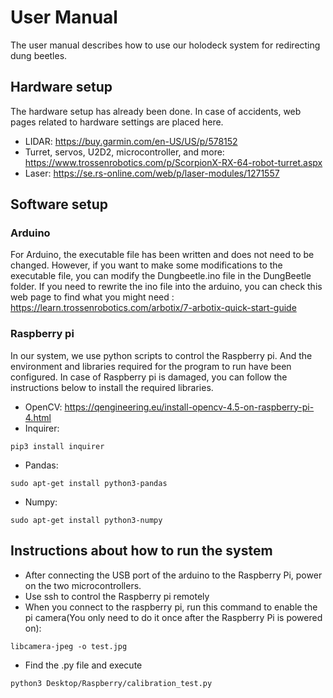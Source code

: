 # User Manual

The user manual describes how to use our holodeck system for redirecting dung beetles.

## Hardware setup
The hardware setup has already been done. In case of accidents, web pages related to hardware settings are placed here.
- LIDAR: https://buy.garmin.com/en-US/US/p/578152
- Turret, servos, U2D2, microcontroller, and more: https://www.trossenrobotics.com/p/ScorpionX-RX-64-robot-turret.aspx
- Laser: https://se.rs-online.com/web/p/laser-modules/1271557

## Software setup
### Arduino
For Arduino, the executable file has been written and does not need to be changed. However, if you want to make some modifications to the executable file, you can modify the Dungbeetle.ino file in the DungBeetle folder. If you need to rewrite the ino file into the arduino, you can check this web page to find what you might need : https://learn.trossenrobotics.com/arbotix/7-arbotix-quick-start-guide
### Raspberry pi
In our system, we use python scripts to control the Raspberry pi. And the environment and libraries required for the program to run have been configured. In case of Raspberry pi is damaged, you can follow the instructions below to install the required libraries.
- OpenCV: https://qengineering.eu/install-opencv-4.5-on-raspberry-pi-4.html
- Inquirer: 
```
pip3 install inquirer
```
- Pandas:
```
sudo apt-get install python3-pandas
```
- Numpy:
```
sudo apt-get install python3-numpy
```
## Instructions about how to run the system
- After connecting the USB port of the arduino to the Raspberry Pi, power on the two microcontrollers.
- Use ssh to control the Raspberry pi remotely
- When you connect to the raspberry pi, run this command to enable the pi camera(You only need to do it once after the Raspberry Pi is powered on):
```
libcamera-jpeg -o test.jpg
```
- Find the .py file and execute
```
python3 Desktop/Raspberry/calibration_test.py
```








